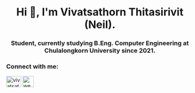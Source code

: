 <h1 align="center">Hi 👋, I'm Vivatsathorn Thitasirivit (Neil).</h1>
<h3 align="center">Student, currently studying B.Eng. Computer Engineering at Chulalongkorn University since 2021.</h3>

<h3 align="left">Connect with me:</h3>
<p align="left">
<a href="https://linkedin.com/in/vivatsathorn" target="blank"><img align="center" src="https://raw.githubusercontent.com/rahuldkjain/github-profile-readme-generator/master/src/images/icons/Social/linked-in-alt.svg" alt="vivatsathorn" height="30" width="40" /></a>
<a href="https://vt.in.th" target="blank"><img align="center" src="https://vtneil.com/assets/favicon.ico" alt="website" height="30" width="30" /></a>
</p>
